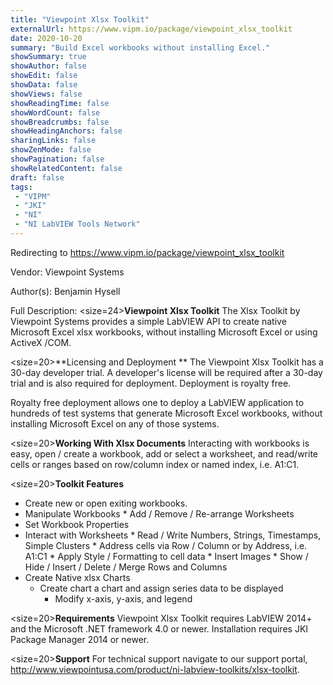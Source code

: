 ```yaml
---
title: "Viewpoint Xlsx Toolkit"
externalUrl: https://www.vipm.io/package/viewpoint_xlsx_toolkit
date: 2020-10-20
summary: "Build Excel workbooks without installing Excel."
showSummary: true
showAuthor: false
showEdit: false
showData: false
showViews: false
showReadingTime: false
showWordCount: false
showBreadcrumbs: false
showHeadingAnchors: false
sharingLinks: false
showZenMode: false
showPagination: false
showRelatedContent: false
draft: false
tags:
 - "VIPM"
 - "JKI"
 - "NI"
 - "NI LabVIEW Tools Network"
---
```


Redirecting to https://www.vipm.io/package/viewpoint_xlsx_toolkit

Vendor: Viewpoint Systems

Author(s): Benjamin Hysell
 
Full Description:
<size=24>**Viewpoint Xlsx Toolkit**</size>
The Xlsx Toolkit by Viewpoint Systems provides a simple LabVIEW API to create native Microsoft Excel xlsx workbooks, without installing Microsoft Excel or using ActiveX /COM. 

<size=20>**Licensing and Deployment **</size>
The Viewpoint Xlsx Toolkit has a 30-day developer trial.  A developer's license will be required after a 30-day trial and is also required for deployment.  Deployment is royalty free.  

Royalty free deployment allows one to deploy a LabVIEW application to hundreds of test systems that generate Microsoft Excel workbooks, without installing Microsoft Excel on any of those systems.

<size=20>**Working With Xlsx Documents**</size>
Interacting with workbooks is easy, open / create a workbook, add or select a worksheet, and read/write cells or ranges based on row/column index or named index, i.e. A1:C1.

<size=20>**Toolkit Features**</size>
* Create new or open exiting workbooks.
* Manipulate Workbooks 
     	* Add / Remove / Re-arrange Worksheets
* Set Workbook Properties
* Interact with Worksheets
	    * Read / Write Numbers, Strings, Timestamps, Simple Clusters
    	* Address cells via Row / Column or by Address, i.e. A1:C1
    	* Apply Style / Formatting to cell data
    	* Insert Images
    	* Show / Hide / Insert / Delete / Merge  Rows and Columns
* Create Native xlsx Charts
     * Create chart a chart and assign series data to be displayed
	    * Modify x-axis, y-axis, and legend 

<size=20>**Requirements**</size>
Viewpoint Xlsx Toolkit requires LabVIEW 2014+ and the Microsoft .NET framework 4.0 or newer.
Installation requires JKI Package Manager 2014 or newer.

<size=20>**Support**</size>
For technical support navigate to our support portal, http://www.viewpointusa.com/product/ni-labview-toolkits/xlsx-toolkit.